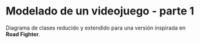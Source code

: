 # Modelado de un videojuego - parte 1
Diagrama de clases reducido y extendido para una versión inspirada en <b>Road Fighter</b>. <br>
